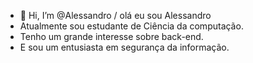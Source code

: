 - 👋 Hi, I’m @Alessandro / olá eu sou Alessandro
- Atualmente sou estudante de Ciência da computação. 
- Tenho um grande interesse sobre back-end. 
- E sou um entusiasta em segurança da informação.
